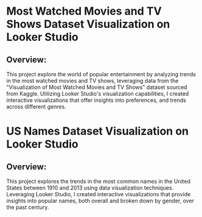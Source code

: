 
# Most Watched Movies and TV Shows Dataset Visualization on Looker Studio
## Overview:
This project explore the world of popular entertainment by analyzing trends in the most watched movies and TV shows, leveraging data from the "Visualization of Most Watched Movies and TV Shows" dataset sourced from Kaggle. Utilizing Looker Studio's visualization capabilities, I created interactive visualizations that offer insights into  preferences, and trends across different genres.


# US Names Dataset Visualization on Looker Studio
## Overview:
This project explores the trends in the most common names in the United States between 1910 and 2013 using data visualization techniques. Leveraging Looker Studio, I created interactive visualizations that provide insights into popular names, both overall and broken down by gender, over the past century.
